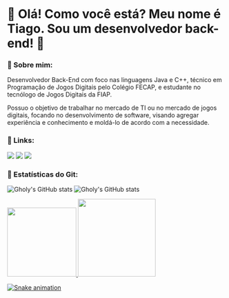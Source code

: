 # 👋 Olá! Como você está? Meu nome é Tiago.                                                                                                                                Sou um desenvolvedor back-end! 🙂

### 👤 Sobre mim:

Desenvolvedor Back-End com foco nas linguagens Java e C++, técnico em Programação de Jogos Digitais pelo Colégio FECAP, e estudante no tecnólogo de Jogos Digitais da FIAP.

Possuo o objetivo de trabalhar no mercado de TI ou no mercado de jogos digitais, focando no desenvolvimento de software, visando agregar experiência e conhecimento e moldá-lo de acordo com a necessidade.


<!--
**gholyra/gholyra** is a ✨ _special_ ✨ repository because its `README.md` (this file) appears on your GitHub profile.

Here are some ideas to get you started:

- 🔭 I’m currently working on ...
- 🌱 I’m currently learning ...
- 👯 I’m looking to collaborate on ...
- 🤔 I’m looking for help with ...
- 💬 Ask me about ...
- 📫 How to reach me: ...
- 😄 Pronouns: ...
- ⚡ Fun fact: ...
-->

### 🔗 Links:

<div>
<a href = "mailto:tiago.mlyra@gmail.com"><img src="https://img.shields.io/badge/Gmail-D14836?style=for-the-badge&logo=gmail&logoColor=white" target="_blank"></a>
<a href="https://www.linkedin.com/in/tiagomlyra/" target="_blank"><img src="https://img.shields.io/badge/-LinkedIn-%230077B5?style=for-the-badge&logo=linkedin&logoColor=white" target="_blank"></a>
<a href="https://linktr.ee/tiago_mlyra"><img src="https://img.shields.io/badge/linktree-1de9b6?style=for-the-badge&logo=linktree&logoColor=white"></a>
</div>

### 📅 Estatísticas do Git:
![Gholy's GitHub stats](https://github-readme-stats.vercel.app/api?username=gholyra&show_icons=true&theme=radical)
![Gholy's GitHub stats](https://github-readme-stats.vercel.app/api?username=gholyra&theme=dark&show_icons=true)
<div>
<a href="https://github.com/gholyra">
<img height="160em" src="https://github-readme-stats.vercel.app/api/top-langs/?username=gholyra&layout=compact&langs_count=7&theme=dracula"/>
<img height="180em" src="https://github-readme-stats.vercel.app/api?username=gholyra&show_icons=true&theme=dracula&include_all_commits=true&count_private=true"/>
</div>
  
![Snake animation](https://github.com/gholyra/gholyra/blob/output/github-contribution-grid-snake.svg)
